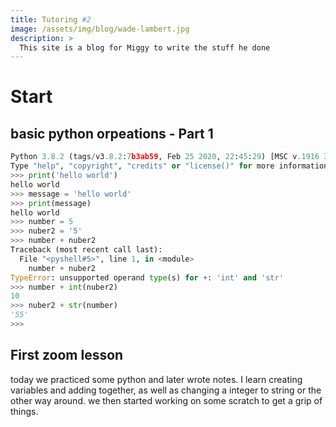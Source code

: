 ```yaml
---
title: Tutoring #2
image: /assets/img/blog/wade-lambert.jpg
description: >
  This site is a blog for Miggy to write the stuff he done
---
```

 
# Start

## basic python orpeations - Part 1
```py
Python 3.8.2 (tags/v3.8.2:7b3ab59, Feb 25 2020, 22:45:29) [MSC v.1916 32 bit (Intel)] on win32
Type "help", "copyright", "credits" or "license()" for more information.
>>> print('hello world')
hello world
>>> message = 'hello world'
>>> print(message)
hello world
>>> number = 5
>>> nuber2 = '5'
>>> number + nuber2
Traceback (most recent call last):
  File "<pyshell#5>", line 1, in <module>
    number + nuber2
TypeError: unsupported operand type(s) for +: 'int' and 'str'
>>> number + int(nuber2)
10
>>> nuber2 + str(number)
'55'
>>> 
```
## First zoom lesson
today we practiced some python and later wrote notes. I learn creating variables and adding together, as well as changing a integer to string or the other way around. we then started working on some scratch to get a grip of things.
